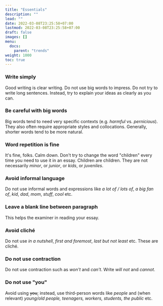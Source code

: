 ```yaml
---
title: "Essentials"
description: ""
lead: ""
date: 2022-03-08T23:25:58+07:00
lastmod: 2022-03-08T23:25:58+07:00
draft: false
images: []
menu:
  docs:
    parent: "trends"
weight: 1000
toc: true
---
```


### Write simply

Good writing is clear writing. Do not use big words to impress. Do not try to write long sentences. Instead, try to explain your ideas as clearly as you can.

### Be careful with big words

Big words tend to need very specific contexts (e.g. _harmful_ vs. _pernicious_). They also often require appropriate styles and collocations. Generally, shorter words tend to be more natural.

### Word repetition is fine

It's fine, folks. Calm down. Don't try to change the word "children" every time you need to use it in an essay. Children are children. They are not necessarily _minor_, or _junior_, or _kids_, or _juveniles_.

### Avoid informal language

Do not use informal words and expressions like _a lot of / lots of_, _a big fan of_, _kid_, _dad_, _mom_, _stuff_, _cool_ etc.

### Leave a blank line between paragraph

This helps the examiner in reading your essay.

### Avoid cliché

Do not use _in a nutshell_, _first and foremost_, _last but not least_ etc. These are cliché.

### Do not use contraction

Do not use contraction such as _won't_ and _can't_. Write _will not_ and _cannot_.

### Do not use "you"

Avoid using ~~you~~; instead, use third-person words like _people_ and (when relevant) _young/old people, teenagers, workers, students, the public_ etc.